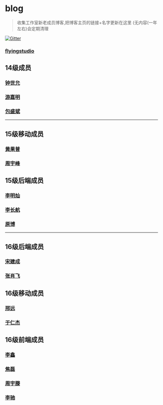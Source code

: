 # blog
>收集工作室新老成员博客,把博客主页的链接+名字更新在这里
(无内容(一年左右)会定期清理

[![Gitter](https://img.shields.io/gitter/room/nwjs/nw.js.svg?style=flat-square)](https://gitter.im/cumtflyingstudioblog/Lobby?utm_source=share-link&utm_medium=link&utm_campaign=share-link)

### [flyingstudio](http://blog.flyingstudio.online/)

## 14级成员
### [钟世允](http://blog.seventeams.cn/)
### [游嘉明](http://wander.leanote.com/)
### [包盛斌](https://johncumt.github.io/)

************

## 15级移动成员
### [黄果普](http://www.unfamous.cn/)
### [周宇峰](https://zerosyf.github.io/)

## 15级后端成员
### [李明灿](http://blog.leanote.com/mclee)
### [李长航](http://www.sail.name/)
### [原博](https://alisitaweb.github.io/)

************

## 16级后端成员
### [宋建成](https://icbtbo.github.io/)
### [张肖飞](https://blog.flywinky.top)

## 16级移动成员
### [邢远](http://blog.chpz527.cn)
### [于仁杰](http://www.heiyo.online/)

## 16级前端成员

### [李鑫](http://blog.csdn.net/victormomo)
### [焦磊](http://blog.csdn.net/qq_36407723)
### [周宇滕](http://xirose.online/)
### [李驰](https://icestains.github.io/#blog)